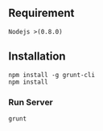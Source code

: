 ## Requirement
```
Nodejs >(0.8.0)
```

## Installation
```
npm install -g grunt-cli
npm install 
```

### Run Server
```
grunt
```
